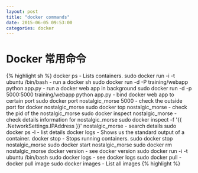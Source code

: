 ```yaml
---
layout: post
title: "docker commands"
date: 2015-06-05 09:53:00
categories: docker
---
```

# Docker 常用命令
{% highlight sh %}
docker ps - Lists containers.
sudo docker run -i -t ubuntu /bin/bash - run a docker sh
sudo docker run -d -P training/webapp python app.py - run a docker web app in background
sudo docker run -d -p 5000:5000 training/webapp python app.py - bind docker web app to certain port
sudo docker port nostalgic_morse 5000 - check the outside port for docker nostalgic_morse
sudo docker top nostalgic_morse - check the pid of the nostalgic_morse
sudo docker inspect nostalgic_morse - check details information for nostalgic_morse
sudo docker inspect -f '{{ .NetworkSettings.IPAddress }}' nostalgic_morse - search details
sudo docker ps -l - list details
docker logs - Shows us the standard output of a container.
docker stop - Stops running containers.
sudo docker stop nostalgic_morse
sudo docker start nostalgic_morse
sudo docker rm nostalgic_morse
docker version - see docker version
sudo docker run -i -t ubuntu /bin/bash
sudo docker logs - see docker logs
sudo docker pull - docker pull image
sudo docker images - List all images
{% highlight %}
